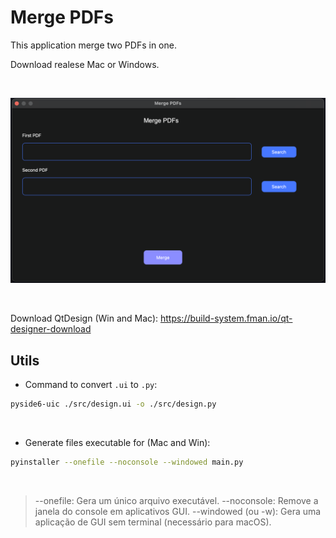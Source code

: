 # Merge PDFs

This application merge two PDFs in one.

Download realese Mac or Windows.

<br>


![Home](https://github.com/fabioacarvalho/merge-pdfs/blob/main/assets/img/image.png?raw=true)

<br>


Download QtDesign (Win and Mac): https://build-system.fman.io/qt-designer-download

## Utils

- Command to convert `.ui` to `.py`:

```bash
pyside6-uic ./src/design.ui -o ./src/design.py
```

<br>

- Generate files executable for (Mac and Win):


```bash
pyinstaller --onefile --noconsole --windowed main.py
```

<br>

> --onefile: Gera um único arquivo executável.
> --noconsole: Remove a janela do console em aplicativos GUI.
> --windowed (ou -w): Gera uma aplicação de GUI sem terminal (necessário para macOS).

<br>
